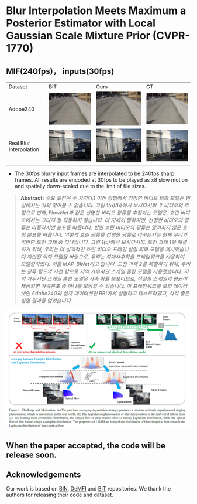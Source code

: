 # Blur Interpolation Meets Maximum a Posterior Estimator with Local Gaussian Scale Mixture Prior (CVPR-1770)


##  MIF(240fps)， inputs(30fps)
<table>
<tr> <td>Dataset </td> <td>BiT </td> <td>Ours</td> <td>GT</td> </tr>
<tr> <td>Adobe240 </td> <td><img src="gif/abit.gif"></td> <td><img src="gif/adense.gif"></td> <td> <img src="gif/agt.gif"></td> </tr>
<tr> <td>Real Blur Interpolation </td><td><img src="gif/rbibit53.gif"></td> <td><img src="gif/rbidense53.gif"></td> <td> <img src="gif/rbigt53.gif"></td> </tr>
</table>

* The 30fps blurry input frames are interpolated to be 240fps sharp frames. All results are encoded at 30fps to be played as x8 slow motion and spatially down-scaled due to the limit of file sizes. 

> **Abstract:**
>*주요 도전은 두 가지다.1 이전 방법에서 가정한 비디오 퇴화 모델은 현실에서는 거의 찾아볼 수 없습니다. 그림 1(a)(b)에서 보시다시피.
2 비디오의 흐림으로 인해, FlowNet과 같은 선명한 비디오 광류를 추정하는 모델은, 흐린 비디오에서는 그다지 잘 작동하지 않습니다.
더 자세히 말하자면, 선명한 비디오의 광류는 라플라시안 분포를 따릅니다. 반면 흐린 비디오의 광류는 알려지지 않은 흐림 분포를 따릅니다.
어떻게 흐린 광류를 선명한 광류로 바꾸는지는 현재 우리가 직면한 도전 과제 중 하나입니다. 그림 1(c)에서 보시다시피.
도전 과제 1을 해결하기 위해, 우리는 더 실제적인 흐린 비디오 프레임 삽입 퇴화 모델을 제시했습니다
제안된 퇴화 모델을 바탕으로, 우리는 최대사후확률 프레임워크를 사용하여 모델링하였다. 이를 MAP-BINet라고 합니다.
도전 과제 2를 해결하기 위해, 우리는 광류 필드의 사전 항으로 지역 가우시안 스케일 혼합 모델을 사용했습니다.
지역 가우시안 스케일 혼합 모델은 가족 확률 분포이므로, 적절한 스케일과 평균이 제공되면 가족분포 중 하나를 모방할 수 있습니다.
이 프레임워크를 모의 데이터셋인 Adobe240와 실제 데이터셋인 RBI에서 실험하고 테스트하였고, 각각 좋은 실험 결과를 얻었습니다.*

<p align="center">
  <img alt="intro_image" src="motivation.png" width="750"/>
</p>

## When the paper accepted, the code will be release soon.

## Acknowledgements
Our work is based on [BIN](https://github.com/laomao0/BIN), [DeMFI](https://github.com/JihyongOh/DeMFI) and [BiT](https://github.com/zzh-tech/BiT) repositories. We thank the authors for releasing their code and dataset. 
